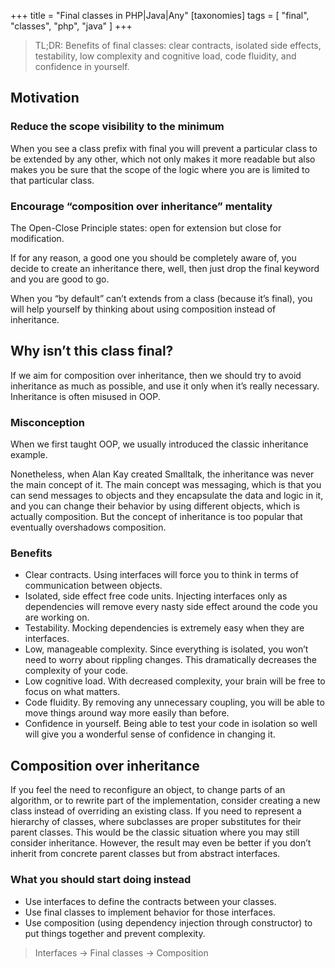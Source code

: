 +++
title = "Final classes in PHP|Java|Any"
[taxonomies]
tags = [ "final", "classes", "php", "java" ]
+++

> TL;DR: Benefits of final classes: clear contracts, isolated side effects, testability, low complexity and cognitive load, code fluidity, and confidence in yourself.

## Motivation

### Reduce the scope visibility to the minimum

When you see a class prefix with final you will prevent a particular class to be extended by any other, which not only makes it more readable but also makes you be sure that the scope of the logic where you are is limited to that particular class.

### Encourage “composition over inheritance” mentality

The Open-Close Principle states: open for extension but close for modification.

If for any reason, a good one you should be completely aware of, you decide to create an inheritance there, well, then just drop the final keyword and you are good to go.

When you “by default” can’t extends from a class (because it’s final), you will help yourself by thinking about using composition instead of inheritance.

## Why isn’t this class final?

If we aim for composition over inheritance, then we should try to avoid inheritance as much as possible, and use it only when it’s really necessary. Inheritance is often misused in OOP.

### Misconception

When we first taught OOP, we usually introduced the classic inheritance example.

Nonetheless, when Alan Kay created Smalltalk, the inheritance was never the main concept of it. The main concept was messaging, which is that you can send messages to objects and they encapsulate the data and logic in it, and you can change their behavior by using different objects, which is actually composition. But the concept of inheritance is too popular that eventually overshadows composition.

### Benefits

* Clear contracts. Using interfaces will force you to think in terms of communication between objects.
* Isolated, side effect free code units. Injecting interfaces only as dependencies will remove every nasty side effect around the code you are working on.
* Testability. Mocking dependencies is extremely easy when they are interfaces.
* Low, manageable complexity. Since everything is isolated, you won’t need to worry about rippling changes. This dramatically decreases the complexity of your code.
* Low cognitive load. With decreased complexity, your brain will be free to focus on what matters.
* Code fluidity. By removing any unnecessary coupling, you will be able to move things around way more easily than before.
* Confidence in yourself. Being able to test your code in isolation so well will give you a wonderful sense of confidence in changing it.


## Composition over inheritance

If you feel the need to reconfigure an object, to change parts of an algorithm, or to rewrite part of the implementation, consider creating a new class instead of overriding an existing class.
If you need to represent a hierarchy of classes, where subclasses are proper substitutes for their parent classes. This would be the classic situation where you may still consider inheritance. However, the result may even be better if you don’t inherit from concrete parent classes but from abstract interfaces.

### What you should start doing instead

* Use interfaces to define the contracts between your classes.
* Use final classes to implement behavior for those interfaces.
* Use composition (using dependency injection through constructor) to put things together and prevent complexity.

> Interfaces -> Final classes -> Composition

